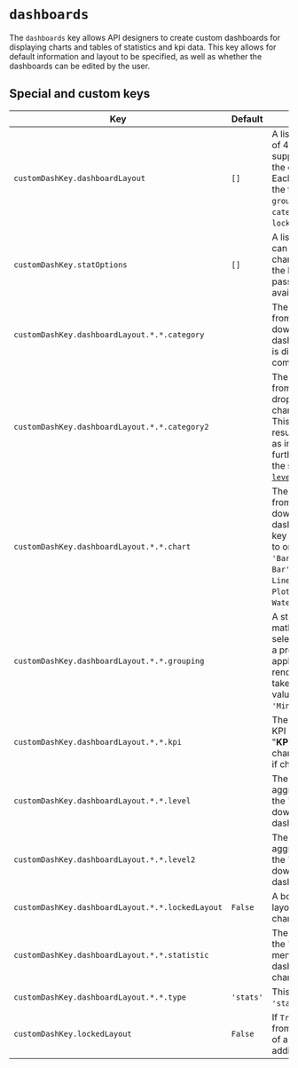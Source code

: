 # `dashboards`
The `dashboards` key allows API designers to create custom dashboards for displaying charts and tables of statistics and kpi data. This key allows for default information and layout to be specified, as well as whether the dashboards can be edited by the user.

## Special and custom keys
Key | Default | Description
--- | ------- | -----------
`customDashKey.dashboardLayout` | `[]` | A list of chart items (max of 4 items currently supported) that belong to the current dashboard. Each chart item contains the following keys: `chart`, `grouping`, `statistic`, `category`, `level`, `type`, and `lockedLayout`.
`customDashKey.statOptions` | `[]` | A list of stat type keys that can be displayed in the charts on the dashboard. If the list is empty or no list is passed all stats are availible.
`customDashKey.dashboardLayout.*.*.category` | | The category selected from the "**Group By**" drop-down menu of a chart in a dashboard view. This key is different from the common key [`category`](../common_keys/common_keys.md#category).
`customDashKey.dashboardLayout.*.*.category2` | | The category selected from the "**Sub Group**" drop-down menu of a chart in a dashboard view. This uses the data resulting from "**Group By**" as input and allows you to further divide it based on the selected `category2` and [`level2`](#level2).
`customDashKey.dashboardLayout.*.*.chart` | | The chart type selected from the top-left drop-down menu of a chart in a dashboard view. The `chart` key sets the type of chart to one of these values: `'Bar'`,`'Stacked Bar'`,`'Line'`,`'Cumulative Line'`,`'Table'`,`'Box Plot'`,`'Waterfall'`,`'Stacked Waterfall'`,`'Sunburst'`
`customDashKey.dashboardLayout.*.*.grouping` | | A statistical or mathematical function selected by the user from a predefined set, to be applied over the data and rendered in a chart. It takes one of the following values: `'Sum'`, `'Average'`, `'Minimum'` or `'Maximum'`.
`customDashKey.dashboardLayout.*.*.kpi` | | The KPI key or the list of KPI keys selected from the "**KPIs**" drop-down of a chart in a dashboard view if chart `type='kpis'`.
`customDashKey.dashboardLayout.*.*.level` | | The second-level aggregation selected from the "**Group By**" drop-down menu of a chart in a dashboard view.
<a name="level2">`customDashKey.dashboardLayout.*.*.level2`</a> | | The second-level aggregation selected from the "**Sub Group**" drop-down menu of a chart in a dashboard view.
`customDashKey.dashboardLayout.*.*.lockedLayout` | `False` | A boolean to indicate if the layout on this chart can be changed by users.
`customDashKey.dashboardLayout.*.*.statistic` | | The statistic selected from the "**Statistic**" drop-down menu of a chart in a dashboard view if the chart `type='stats'`
`customDashKey.dashboardLayout.*.*.type` | `'stats'` | This has two options: `'stats'` or `'kpis'`
`customDashKey.lockedLayout` | `False` | If `True`, prevents users from modifying the layout of a dashboard view by adding or removing charts.